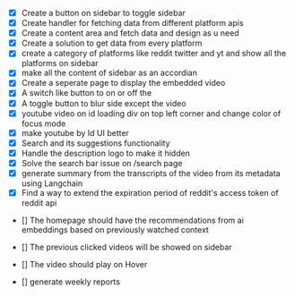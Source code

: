 - [X] Create a button on sidebar to toggle sidebar
- [X] Create handler for fetching data from different platform apis
- [X] Create a content area and fetch data and design as u need
- [X] Create a solution to get data from every platform 
- [X] create a category of platforms like reddit twitter and yt and show all the platforms on sidebar
- [X] make all the content of sidebar as an accordian
- [X] Create a seperate page to display the embedded video
- [X] A switch like button to on or off the 
- [X] A toggle button to blur side except the video
- [X] youtube video on id loading div on top left corner and change color of focus mode 
- [X] make youtube by Id UI better
- [X] Search and its suggestions functionality
- [X] Handle the description logo to make it hidden
- [X] Solve the search bar issue on /search page
- [X] generate summary from the transcripts of the video from its metadata using Langchain
- [X] Find a way to extend the expiration period of reddit's access token of reddit api 

- [] The homepage should have the recommendations from ai embeddings based on previously watched context
- [] The previous clicked videos will be showed on sidebar
- [] The video should play on Hover

- [] generate weekly reports